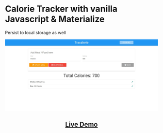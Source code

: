 # Calorie Tracker with vanilla Javascript & Materialize

Persist to local storage as well

<img src='demo.jpeg' /> 
<h2 align="center"><a  href="https://taitnguyen2000.github.io/calorie-tracker-vanilla-js/" target="_blank">Live Demo</a></h2>

